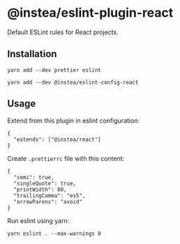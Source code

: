 # @instea/eslint-plugin-react

Default ESLint rules for React projects.

## Installation

```
yarn add --dev prettier eslint

yarn add --dev @instea/eslint-config-react
```

## Usage

Extend from this plugin in eslint configuration:

```
{
  "extends": ["@instea/react"]
}
```

Create `.prettierrc` file with this content:

```
{
  "semi": true,
  "singleQuote": true,
  "printWidth": 80,
  "trailingComma": "es5",
  "arrowParens": "avoid"
}
```

Run eslint using yarn:

```
yarn eslint . --max-warnings 0
```
